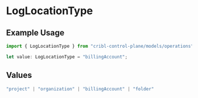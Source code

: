 # LogLocationType

## Example Usage

```typescript
import { LogLocationType } from "cribl-control-plane/models/operations";

let value: LogLocationType = "billingAccount";
```

## Values

```typescript
"project" | "organization" | "billingAccount" | "folder"
```